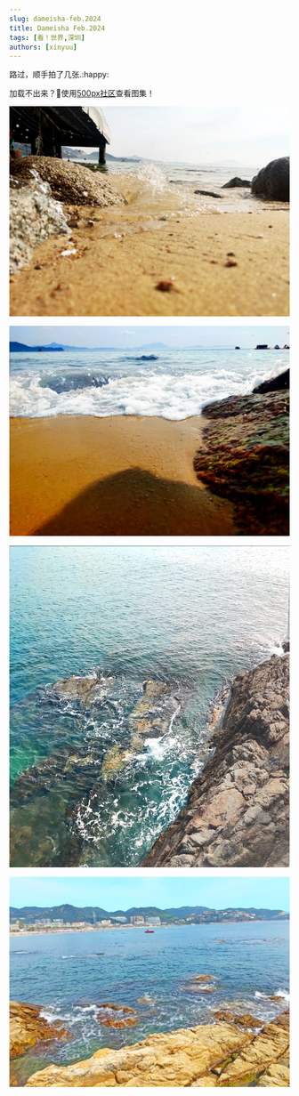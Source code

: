 ```yaml
---
slug: dameisha-feb.2024
title: Dameisha Feb.2024
tags: [看！世界,深圳]
authors: [xinyuu]
---
```

路过，顺手拍了几张​.:happy:

加载不出来？🤔使用[500px社区](http://500px.com.cn/s/bbe8bd1113f214224e2fdac6ab5a19fb1558bd66daa66089ed1bfd9d76c8325e1112f114bcb5bfa0?swipe=1)查看图集！

![](IMG_20240215_105535.webp)

![](IMG_20240215_110621.webp)

<!-- truncate -->

![](IMG_20240215_113155.webp)

![](IMG_20240215_124000.webp)
